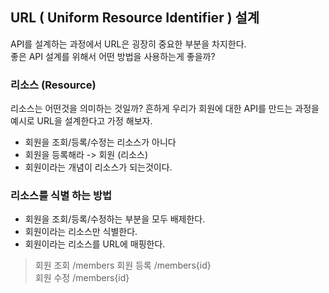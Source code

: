 ## URL ( Uniform Resource Identifier ) 설계

API를 설계하는 과정에서 URL은 굉장히 중요한 부분을 차지한다.  
좋은 API 설계를 위해서 어떤 방법을 사용하는게 좋을까?

### 리소스 (Resource)

리소스는 어떤것을 의미하는 것일까? 흔하게 우리가 회원에 대한 API를 만드는 과정을  
예시로 URL을 설계한다고 가정 해보자.

- 회원을 조회/등록/수정는 리소스가 아니다
- 회원을 등록해라 -> 회원 (리소스)
- 회원이라는 개념이 리소스가 되는것이다.

### 리소스를 식별 하는 방법

- 회원을 조회/등록/수정하는 부분을 모두 배제한다.
- 회원이라는 리소스만 식별한다.
- 회원이라는 리소스를 URL에 매핑한다.

> 회원 조회 /members
> 회원 등록 /members{id}  
>  회원 수정 /members{id}
